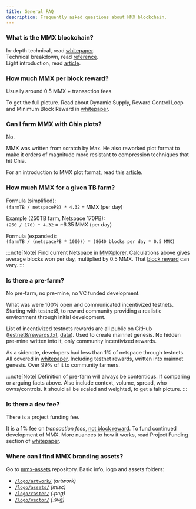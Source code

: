 ```yaml
---
title: General FAQ
description: Frequently asked questions about MMX blockchain.
---
```


### What is the MMX blockchain?

In-depth technical, read [whitepaper](../../../articles/general/mmx-whitepaper/).\
Technical breakdown, read [reference](../../../reference/blockchain/).\
Light introduction, read [article](../../../articles/general/mmx-tldr/).

### How much MMX per block reward?

Usually around 0.5 MMX + transaction fees.

To get the full picture. Read about Dynamic Supply, Reward Control Loop and Minimum Block Reward in [whitepaper](../../../articles/general/mmx-whitepaper/).

### Can I farm MMX with Chia plots?

No.

MMX was written from scratch by Max. He also reworked plot format to make it orders of magnitude more resistant to compression techniques that hit Chia.

For an introduction to MMX plot format, read this [article](../../../articles/plotting/plot-format/).

### How much MMX for a given TB farm?

Formula (simplified):\
`(farmTB / netspacePB) * 4.32` = MMX (per day)

Example (250TB farm, Netspace 170PB):\
`(250 / 170) * 4.32` = ~6.35 MMX (per day)

Formula (expanded):\
`(farmTB / (netspacePB * 1000)) * (8640 blocks per day * 0.5 MMX)`

:::note[Note]
Find current Netspace in [MMXplorer](https://mmxplorer.com/dashboard). Calculations above gives average blocks won per day, multiplied by 0.5 MMX. That [block reward](#how-much-mmx-per-block-reward) can vary.
:::

### Is there a pre-farm?

No pre-farm, no pre-mine, no VC funded development.

What was were 100% open and communicated incentivized testnets. Starting with testnet8, to reward community providing a realistic environment through initial development.

List of incentivized testnets rewards are all public on GitHub ([testnet8/rewards.txt](https://github.com/madMAx43v3r/mmx-node/blob/master/data/testnet8/rewards.txt), [data](https://github.com/madMAx43v3r/mmx-node/blob/master/data)). Used to create mainnet genesis. No hidden pre-mine written into it, only community incentivized rewards.

As a sidenote, developers had less than 1% of netspace through testnets. All covered in [whitepaper](../../../articles/general/mmx-whitepaper/). Including testnet rewards, written into mainnet genesis. Over 99% of it to community farmers.

:::note[Note]
Definition of pre-farm will always be contentious. If comparing or arguing facts above. Also include context, volume, spread, who owns/controls. It should all be scaled and weighted, to get a fair picture.
:::

### Is there a dev fee?

There is a project funding fee.

It is a 1% fee on *transaction fees*, <ins>not block reward</ins>. To fund continued development of MMX. More nuances to how it works, read Project Funding section of [whitepaper](../../../articles/general/mmx-whitepaper/).

### Where can I find MMX branding assets?

Go to [mmx-assets](https://github.com/madMAx43v3r/mmx-assets) repository. Basic info, logo and assets folders:
- [`/logo/artwork/`](https://github.com/madMAx43v3r/mmx-assets/tree/master/logo/artwork/) _(artwork)_
- [`/logo/assets/`](https://github.com/madMAx43v3r/mmx-assets/tree/master/logo/assets/) _(misc)_
- [`/logo/raster/`](https://github.com/madMAx43v3r/mmx-assets/tree/master/logo/raster/) _(.png)_
- [`/logo/vector/`](https://github.com/madMAx43v3r/mmx-assets/tree/master/logo/vector/) _(.svg)_
